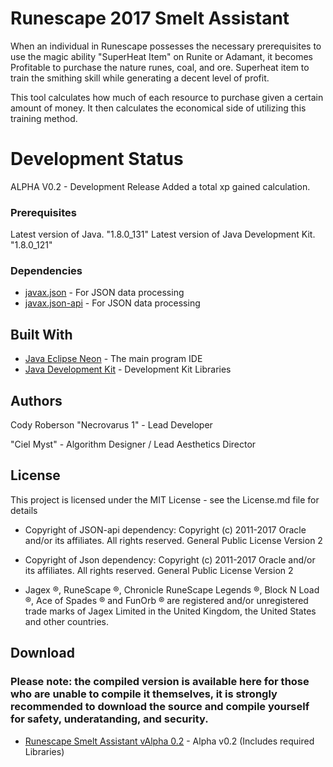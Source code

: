 # Runescape 2017 Smelt Assistant

When an individual in Runescape possesses the necessary prerequisites to use the magic ability "SuperHeat Item" 
on Runite or Adamant, it becomes Profitable to purchase the nature runes, coal, and ore. Superheat item to train
the smithing skill while generating a decent level of profit.

This tool calculates how much of each resource to purchase given a certain amount of money. It then calculates
the economical side of utilizing this training method.



# Development Status
ALPHA V0.2 - Development Release
	Added a total xp gained calculation.

### Prerequisites

Latest version of Java. "1.8.0_131"
Latest version of Java Development Kit.  "1.8.0_121"

### Dependencies
* [javax.json](http://search.maven.org/#search%7Cga%7C1%7Ca%3A%22javax.json%22) - For JSON data processing
* [javax.json-api](http://search.maven.org/#search%7Cga%7C1%7Ca%3A%22javax.json-api%22) - For JSON data processing



## Built With

* [Java Eclipse Neon](http://www.eclipse.org/downloads/packages/release/Neon/3) - The main program IDE
* [Java Development Kit](http://www.oracle.com/technetwork/java/javase/downloads/jdk8-downloads-2133151.html) - Development Kit Libraries


## Authors
Cody Roberson "Necrovarus 1" - Lead Developer

"Ciel Myst" - Algorithm Designer / Lead Aesthetics Director

## License
This project is licensed under the MIT License - see the License.md file for details

* Copyright of JSON-api dependency: Copyright (c) 2011-2017 Oracle and/or its affiliates. All rights reserved. General Public License Version 2

 * Copyright of Json dependency:  Copyright (c) 2011-2017 Oracle and/or its affiliates. All rights reserved. General Public License Version 2


* Jagex ®, RuneScape ®, Chronicle RuneScape Legends ®, Block N Load ®, Ace of Spades ® and FunOrb ® are registered and/or unregistered trade marks of Jagex Limited in the United Kingdom, the United States and other countries.
 
 

## Download
### Please note: the compiled version is available here for those who are unable to compile it themselves, it is strongly recommended to download the source and compile yourself for safety, underatanding, and security.
*  [Runescape Smelt Assistant vAlpha 0.2](https://www.dropbox.com/s/34mjo6evmm2jrfq/Runescape%20SmeltAssist2017%20v0.2.jar?dl=0) - Alpha v0.2 (Includes required Libraries)
